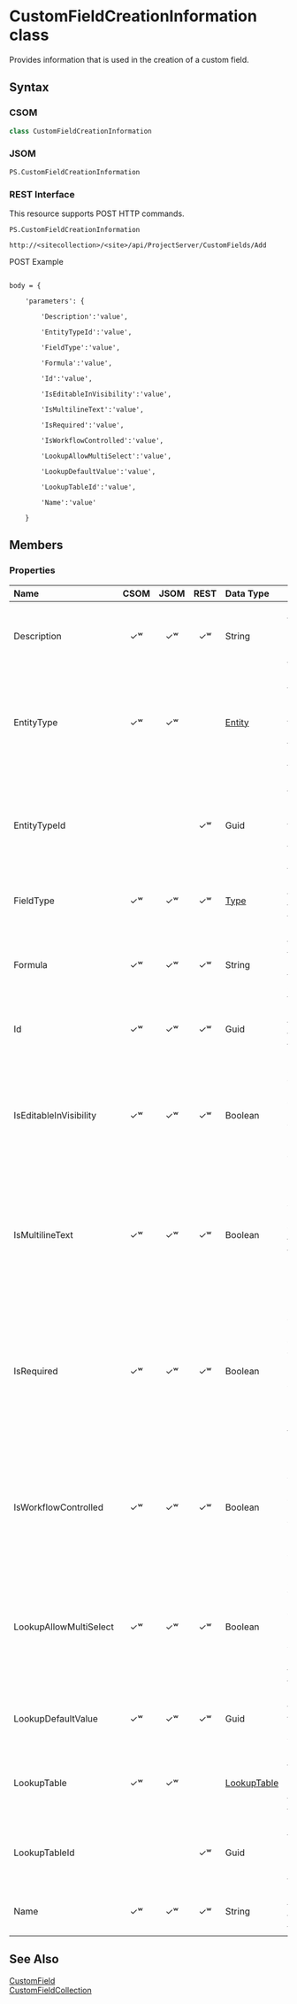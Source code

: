 [comment]: # (Name:CustomFieldCreationInformation)
[comment]: # (Type:class)
[comment]: # (Status:Verified)

# <a name="name"></a>CustomFieldCreationInformation class

<a name="description"></a>Provides information that is used in the creation of a custom field.

## <a name="syntax"></a>Syntax

### CSOM

```C#
class CustomFieldCreationInformation 
```
### JSOM

```
PS.CustomFieldCreationInformation
```
### REST Interface

This resource supports POST HTTP commands.

```
PS.CustomFieldCreationInformation

http://<sitecollection>/<site>/api/ProjectServer/CustomFields/Add
```
POST Example

```

body = {

	'parameters': {

		'Description':'value', 

		'EntityTypeId':'value', 

		'FieldType':'value', 

		'Formula':'value', 

		'Id':'value', 

		'IsEditableInVisibility':'value', 

		'IsMultilineText':'value', 

		'IsRequired':'value', 

		'IsWorkflowControlled':'value', 

		'LookupAllowMultiSelect':'value', 

		'LookupDefaultValue':'value', 

		'LookupTableId':'value', 

		'Name':'value'		

	}

```

## <a name="members"></a>Members

### <a name="properties"></a>Properties

|**Name**|**CSOM**|**JSOM**|**REST**|**Data Type**|**Description**|
|:-----|:-----:|:-----:|:-----:|:-----|:-----|
|<a name="Description"></a>Description|&#x2713;&#x02B7;|&#x2713;&#x02B7;|&#x2713;&#x02B7;|String|Gets or sets the description of the custom field.|
|<a name="EntityType"></a>EntityType|&#x2713;&#x02B7;|&#x2713;&#x02B7;||[Entity](Entity.md)|Gets or sets the type of entity (project, task, or resource) for the custom field.|
|<a name="EntityTypeId"></a>EntityTypeId|||&#x2713;&#x02B7;|Guid|Gets or sets the type of entity type id(project, task, or resource) for the custom field.|
|<a name="FieldType"></a>FieldType|&#x2713;&#x02B7;|&#x2713;&#x02B7;|&#x2713;&#x02B7;|[Type](Type.md)|Gets or sets the type of the custom field.|
|<a name="Formula"></a>Formula|&#x2713;&#x02B7;|&#x2713;&#x02B7;|&#x2713;&#x02B7;|String|Gets or sets the formula that calculates the value of a custom field.|
|<a name="Id"></a>Id|&#x2713;&#x02B7;|&#x2713;&#x02B7;|&#x2713;&#x02B7;|Guid|Gets or sets the GUID of the custom field.|
|<a name="IsEditableInVisibility"></a>IsEditableInVisibility|&#x2713;&#x02B7;|&#x2713;&#x02B7;|&#x2713;&#x02B7;|Boolean|Gets or sets a Boolean value that indicates whether the custom field value can be edited in project site Visibility mode.|
|<a name="IsMultilineText"></a>IsMultilineText|&#x2713;&#x02B7;|&#x2713;&#x02B7;|&#x2713;&#x02B7;|Boolean|Gets or sets a Boolean value that indicates whether a text custom field can contain multiple lines.|
|<a name="IsRequired"></a>IsRequired|&#x2713;&#x02B7;|&#x2713;&#x02B7;|&#x2713;&#x02B7;|Boolean|Gets or sets a Boolean value that indicates whether a value for the custom field is required when the entity (project, resource, or task) is created.|
|<a name="IsWorkflowControlled"></a>IsWorkflowControlled|&#x2713;&#x02B7;|&#x2713;&#x02B7;|&#x2713;&#x02B7;|Boolean|Gets or sets a Boolean value that indicates whether the custom field value is controlled by a workflow.|
|<a name="LookupAllowMultiSelect"></a>LookupAllowMultiSelect|&#x2713;&#x02B7;|&#x2713;&#x02B7;|&#x2713;&#x02B7;|Boolean|Gets or sets a Boolean value that indicate whether multiple lookup table values can be set for this custom field|
|<a name="LookupDefaultValue"></a>LookupDefaultValue|&#x2713;&#x02B7;|&#x2713;&#x02B7;|&#x2713;&#x02B7;|Guid|Gets or sets the GUID of the default lookup table value.|
|<a name="LookupTable"></a>LookupTable|&#x2713;&#x02B7;|&#x2713;&#x02B7;||[LookupTable](LookupTable.md)|Gets or sets the LookupTable object for a text custom field.|
|<a name="LookupTableId"></a>LookupTableId|||&#x2713;&#x02B7;|Guid|Gets or sets the LookupTable Id for a text custom field.|
|<a name="Name"></a>Name|&#x2713;&#x02B7;|&#x2713;&#x02B7;|&#x2713;&#x02B7;|String|Gets or sets the name of the custom field.|

## <a name="seeAlso"></a>See Also

[CustomField](CustomField.md)<br/>
[CustomFieldCollection](CustomFieldCollection.md)<br/>
